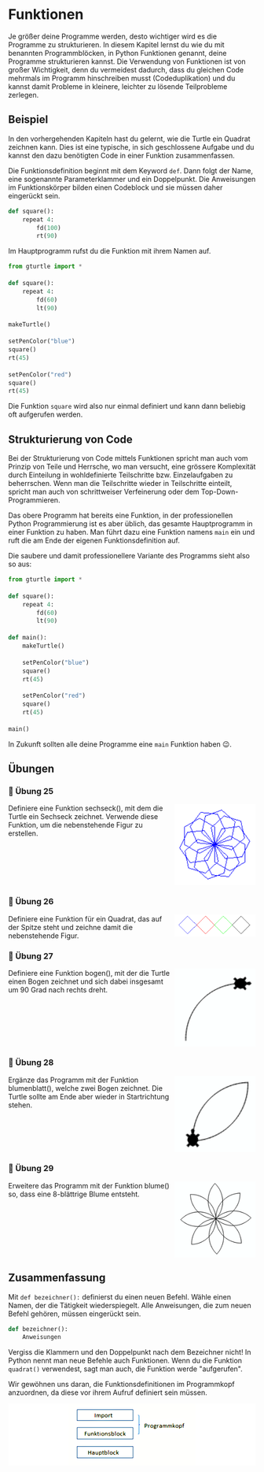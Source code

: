 # Funktionen

Je größer deine Programme werden, desto wichtiger wird es die Programme zu strukturieren.
In diesem Kapitel lernst du wie du mit benannten Programmblöcken,
in Python Funktionen genannt, deine Programme strukturieren kannst.
Die Verwendung von Funktionen ist von großer Wichtigkeit, denn du vermeidest dadurch,
dass du gleichen Code mehrmals im Programm hinschreiben musst (Codeduplikation) 
und du kannst damit Probleme in kleinere, leichter zu lösende Teilprobleme zerlegen.

## Beispiel

In den vorhergehenden Kapiteln hast du gelernt, wie die Turtle ein Quadrat zeichnen kann.
Dies ist eine typische, in sich geschlossene Aufgabe und du kannst den dazu benötigten Code in einer Funktion zusammenfassen. 

Die Funktionsdefinition beginnt mit dem Keyword `def`. Dann folgt der Name, eine sogenannte Parameterklammer und ein Doppelpunkt.
Die Anweisungen im Funktionskörper bilden einen Codeblock und sie müssen daher eingerückt sein.

```python
def square():
    repeat 4:
        fd(100)
        rt(90)
```

Im Hauptprogramm rufst du die Funktion mit ihrem Namen auf.
```python
from gturtle import *

def square():
    repeat 4: 
        fd(60) 
        lt(90) 

makeTurtle()

setPenColor("blue")
square()
rt(45)

setPenColor("red")
square()
rt(45)
```

Die Funktion `square` wird also nur einmal definiert und kann dann beliebig oft
aufgerufen werden.


## Strukturierung von Code

Bei der Strukturierung von Code mittels Funktionen spricht man auch vom Prinzip von Teile und Herrsche, wo man versucht, eine grössere Komplexität durch Einteilung in wohldefinierte Teilschritte bzw. Einzelaufgaben zu beherrschen. Wenn man die Teilschritte wieder in Teilschritte einteilt, spricht man auch von schrittweiser Verfeinerung oder dem Top-Down-Programmieren.

Das obere Programm hat bereits eine Funktion, in der professionellen Python Programmierung
ist es aber üblich, das gesamte Hauptprogramm in einer Funktion zu haben.
Man führt dazu eine Funktion namens `main` ein
und ruft die am Ende der eigenen Funktionsdefinition auf.

Die saubere und damit professionellere Variante des Programms sieht also so aus:

```python
from gturtle import *

def square():
    repeat 4: 
        fd(60) 
        lt(90) 

def main():
    makeTurtle()

    setPenColor("blue")
    square()
    rt(45)

    setPenColor("red")
    square()
    rt(45)
    
main()
```

In Zukunft sollten alle deine Programme eine `main` Funktion haben 😉.

## Übungen

### 📝 Übung 25
<img style="float: right; width:33%" src="./images/sechseck.png">
Definiere eine Funktion sechseck(), mit dem die Turtle ein Sechseck zeichnet. Verwende diese Funktion, um die nebenstehende Figur zu erstellen.
<div style="clear:both;"></div>

### 📝 Übung 26
<img style="float: right; width:33%" src="./images/quadrate2.png">
Definiere eine Funktion für ein Quadrat, das auf der Spitze steht und zeichne damit die nebenstehende Figur.
<div style="clear:both;"></div>

### 📝 Übung 27
<img style="float: right; width:33%" src="./images/bogen.png">
Definiere eine Funktion bogen(), mit der die Turtle einen Bogen zeichnet und sich dabei insgesamt um 90 Grad nach rechts dreht. 
<div style="clear:both;"></div>

### 📝 Übung 28
<img style="float: right; width:33%" src="./images/blatt.png">
Ergänze das Programm mit der Funktion blumenblatt(), welche zwei Bogen zeichnet. Die Turtle sollte am Ende aber wieder in Startrichtung stehen.	 
<div style="clear:both;"></div>

### 📝 Übung 29
<img style="float: right; width:33%" src="./images/blume.png">
Erweitere das Programm mit der Funktion blume() so, dass eine 8-blättrige Blume entsteht. 
<div style="clear:both;"></div>

## Zusammenfassung

Mit `def bezeichner():` definierst du einen neuen Befehl. Wähle einen Namen,
der die Tätigkeit wiederspiegelt. Alle Anweisungen, die zum neuen Befehl gehören,
müssen eingerückt sein.

```python
def bezeichner():
    Anweisungen
```
Vergiss die Klammern und den Doppelpunkt nach dem Bezeichner nicht!
In Python nennt man neue Befehle auch Funktionen.
Wenn du die Funktion `quadrat()` verwendest,
sagt man auch, die Funktion werde "aufgerufen".

Wir gewöhnen uns daran, die Funktionsdefinitionen
im Programmkopf anzuordnen, da diese vor ihrem Aufruf definiert sein müssen.

![Funktionsblöcke](./images/block.png)






